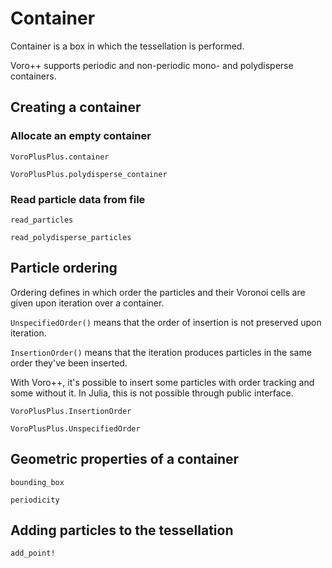 # Container

Container is a box in which the tessellation is performed.

Voro++ supports periodic and non-periodic mono- and polydisperse containers.

## Creating a container

### Allocate an empty container
```@docs
VoroPlusPlus.container

VoroPlusPlus.polydisperse_container
```

### Read particle data from file
```@docs
read_particles

read_polydisperse_particles
```

## Particle ordering

Ordering defines in which order the particles and their Voronoi cells are given upon
    iteration over a container.

`UnspecifiedOrder()` means that the order of insertion is not preserved upon iteration.

`InsertionOrder()` means that the iteration produces particles in the same order they've
    been inserted.

With Voro++, it's possible to insert some particles with order tracking and some without
    it. In Julia, this is not possible through public interface.

```@docs
VoroPlusPlus.InsertionOrder

VoroPlusPlus.UnspecifiedOrder
```

## Geometric properties of a container

```@docs
bounding_box

periodicity
```

## Adding particles to the tessellation

```@docs
add_point!
```